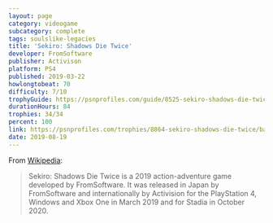 ```yaml
---
layout: page
category: videogame
subcategory: complete
tags: soulslike-legacies
title: 'Sekiro: Shadows Die Twice'
developer: FromSoftware
publisher: Activison
platform: PS4
published: 2019-03-22
howlongtobeat: 70
difficulty: 7/10
trophyGuide: https://psnprofiles.com/guide/8525-sekiro-shadows-die-twice-trophy-guide
durationHours: 84
trophies: 34/34
percent: 100
link: https://psnprofiles.com/trophies/8864-sekiro-shadows-die-twice/barrelofjuice
date: 2019-08-19
---
```


From [Wikipedia](https://en.wikipedia.org/wiki/Sekiro:_Shadows_Die_Twice):

> Sekiro: Shadows Die Twice is a 2019 action-adventure game developed by FromSoftware. It was released in Japan by FromSoftware and internationally by Activision for the PlayStation 4, Windows and Xbox One in March 2019 and for Stadia in October 2020.
